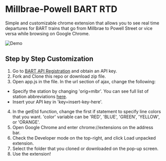 # Millbrae-Powell BART RTD

Simple and customizable chrome extension that allows you to see real time
departures for BART trains that go from Millbrae to Powell Street or vice versa
while browsing on Google Chrome.

![Demo](https://s3.amazonaws.com/f.cl.ly/items/3P2a2I1U1E0y0R0z0S19/Screen%20Recording%202015-01-09%20at%2011.52%20AM.gif)

## Step by Step Customization

1. Go to [BART API Registration](http://api.bart.gov/api/register.aspx) and obtain an API key.
2. Fork and Clone this repo or download zip file.
3. Open app.js in the file. In the url section of ajax, change the following:
  * Specify the station by changing 'orig=mlbr'. You can see full list of
  station abbreviations [here](http://api.bart.gov/docs/overview/abbrev.aspx).
  * Insert your API key in 'key=insert-key-here'.
4. In the getEtd function, change the first if statement to specify
line colors that you want. 'color' variable can be 'RED', 'BLUE', 'GREEN',
'YELLOW', or 'ORANGE'.
5. Open Google Chrome and enter chrome://extensions on the address bar.
6. Check the Developer mode on the top-right, and click Load unpacked extension.
7. Select the folder that you cloned or downloaded on the pop-up screen.
8. Use the extension!
